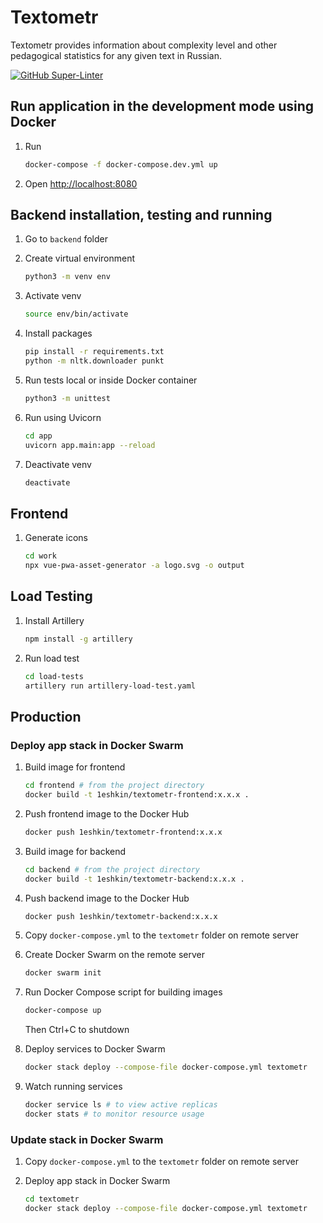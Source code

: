 # Textometr

Textometr provides information about complexity level and other pedagogical statistics for any given text in Russian.

[![GitHub Super-Linter](https://github.com/leshkin/textometr/workflows/Super-Linter/badge.svg)](https://github.com/marketplace/actions/super-linter)

## Run application in the development mode using Docker

1. Run

   ```bash
   docker-compose -f docker-compose.dev.yml up
   ```

2. Open <http://localhost:8080>

## Backend installation, testing and running

1. Go to `backend` folder

2. Create virtual environment

   ```bash
   python3 -m venv env
   ```

3. Activate venv

   ```bash
   source env/bin/activate
   ```

4. Install packages

   ```bash
   pip install -r requirements.txt
   python -m nltk.downloader punkt
   ```

5. Run tests local or inside Docker container

   ```bash
   python3 -m unittest
   ```

6. Run using Uvicorn

   ```bash
   cd app
   uvicorn app.main:app --reload
   ```

7. Deactivate venv
   ```bash
   deactivate
   ```

## Frontend

1. Generate icons
   ```bash
   cd work
   npx vue-pwa-asset-generator -a logo.svg -o output
   ```

## Load Testing

1. Install Artillery

   ```bash
   npm install -g artillery
   ```

2. Run load test
   ```bash
   cd load-tests
   artillery run artillery-load-test.yaml
   ```

## Production

### Deploy app stack in Docker Swarm

1. Build image for frontend
   ```bash
   cd frontend # from the project directory
   docker build -t 1eshkin/textometr-frontend:x.x.x .
   ```
2. Push frontend image to the Docker Hub
   ```bash
   docker push 1eshkin/textometr-frontend:x.x.x
   ```
3. Build image for backend
   ```bash
   cd backend # from the project directory
   docker build -t 1eshkin/textometr-backend:x.x.x .
   ```
4. Push backend image to the Docker Hub
   ```bash
   docker push 1eshkin/textometr-backend:x.x.x
   ```
5. Copy `docker-compose.yml` to the `textometr` folder on remote server

6. Create Docker Swarm on the remote server
   ```bash
   docker swarm init
   ```
7. Run Docker Compose script for building images
   ```bash
   docker-compose up
   ```
   Then Ctrl+C to shutdown
8. Deploy services to Docker Swarm
   ```bash
   docker stack deploy --compose-file docker-compose.yml textometr
   ```
9. Watch running services
   ```bash
   docker service ls # to view active replicas
   docker stats # to monitor resource usage
   ```

### Update stack in Docker Swarm

1. Copy `docker-compose.yml` to the `textometr` folder on remote server

2. Deploy app stack in Docker Swarm
   ```bash
   cd textometr
   docker stack deploy --compose-file docker-compose.yml textometr
   ```
